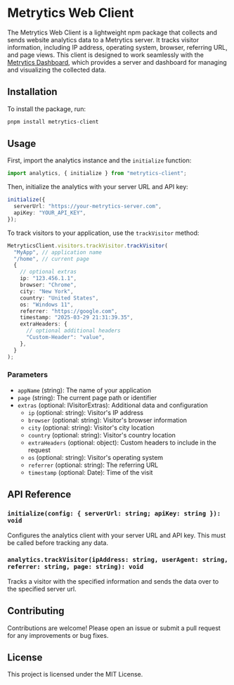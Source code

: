 # Metrytics Web Client

The Metrytics Web Client is a lightweight npm package that collects and sends website analytics data to a Metrytics server. It tracks visitor information, including IP address, operating system, browser, referring URL, and page views. This client is designed to work seamlessly with the [Metrytics Dashboard](https://github.com/Pum8i/metrytics-dashboard), which provides a server and dashboard for managing and visualizing the collected data.

## Installation

To install the package, run:

```bash
pnpm install metrytics-client
```

## Usage

First, import the analytics instance and the `initialize` function:

```typescript
import analytics, { initialize } from "metrytics-client";
```

Then, initialize the analytics with your server URL and API key:

```typescript
initialize({
  serverUrl: "https://your-metrytics-server.com",
  apiKey: "YOUR_API_KEY",
});
```

To track visitors to your application, use the `trackVisitor` method:

```typescript
MetryticsClient.visitors.trackVisitor.trackVisitor(
  "MyApp", // application name
  "/home", // current page
  {
    // optional extras
    ip: "123.456.1.1",
    browser: "Chrome",
    city: "New York",
    country: "United States",
    os: "Windows 11",
    referrer: "https://google.com",
    timestamp: "2025-03-29 21:31:39.35",
    extraHeaders: {
      // optional additional headers
      "Custom-Header": "value",
    },
  }
);
```

### Parameters

- `appName` (string): The name of your application
- `page` (string): The current page path or identifier
- `extras` (optional: IVisitorExtras): Additional data and configuration
  - `ip` (optional: string): Visitor's IP address
  - `browser` (optional: string): Visitor's browser information
  - `city` (optional: string): Visitor's city location
  - `country` (optional: string): Visitor's country location
  - `extraHeaders` (optional: object): Custom headers to include in the request
  - `os` (optional: string): Visitor's operating system
  - `referrer` (optional: string): The referring URL
  - `timestamp` (optional: Date): Time of the visit

## API Reference

### `initialize(config: { serverUrl: string; apiKey: string }): void`

Configures the analytics client with your server URL and API key. This must be called before tracking any data.

### `analytics.trackVisitor(ipAddress: string, userAgent: string, referrer: string, page: string): void`

Tracks a visitor with the specified information and sends the data over to the specified server url.

## Contributing

Contributions are welcome! Please open an issue or submit a pull request for any improvements or bug fixes.

## License

This project is licensed under the MIT License.
